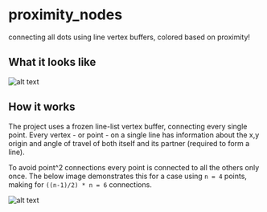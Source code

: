 # proximity_nodes
connecting all dots using line vertex buffers, colored based on proximity!

## What it looks like

![alt text](https://github.com/GameMakerDiscord/proximity_nodes/blob/master/header.png)

## How it works
The project uses a frozen line-list vertex buffer, connecting every single point. Every vertex - or point - on a single line has information about the x,y origin and angle of travel of both itself and its partner (required to form a line).

To avoid point^2 connections every point is connected to all the others only once. The below image demonstrates this for a case using `n = 4` points, making for `((n-1)/2) * n = 6` connections.

![alt text](https://github.com/GameMakerDiscord/proximity_nodes/blob/master/explanation.png)